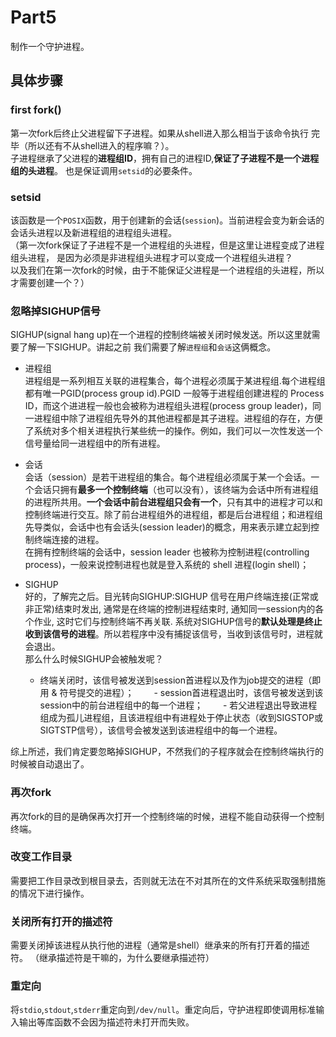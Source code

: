# Part5
制作一个守护进程。
## 具体步骤
### first fork()  
第一次fork后终止父进程留下子进程。如果从shell进入那么相当于该命令执行
完毕（所以还有不从shell进入的程序嘛？）。  
子进程继承了父进程的**进程组ID**，拥有自己的进程ID,**保证了子进程不是一个进程组的头进程**。
也是保证调用`setsid`的必要条件。  
### setsid  
该函数是一个`POSIX`函数，用于创建新的会话(`session`)。当前进程会变为新会话的
会话头进程以及新进程组的进程组头进程。  
（第一次fork保证了子进程不是一个进程组的头进程，但是这里让进程变成了进程组头进程，
是因为必须是非进程组头进程才可以变成一个进程组头进程？  
以及我们在第一次fork的时候，由于不能保证父进程是一个进程组的头进程，所以才需要创建一个？）  
### 忽略掉SIGHUP信号  
SIGHUP(signal hang up)在一个进程的控制终端被关闭时候发送。所以这里就需要了解一下SIGHUP。讲起之前
我们需要了解`进程组`和`会话`这俩概念。  
- 进程组  
进程组是一系列相互关联的进程集合，每个进程必须属于某进程组.每个进程组都有唯一PGID(process group id).PGID 一般等于进程组创建进程的 Process ID，而这个进进程一般也会被称为进程组头进程(process group leader)，同一进程组中除了进程组先导外的其他进程都是其子进程。进程组的存在，方便了系统对多个相关进程执行某些统一的操作。例如，我们可以一次性发送一个信号量给同一进程组中的所有进程。
- 会话  
会话（session）是若干进程组的集合。每个进程组必须属于某一个会话。一个会话只拥有**最多一个控制终端**（也可以没有），该终端为会话中所有进程组的进程所共用。**一个会话中前台进程组只会有一个**，只有其中的进程才可以和控制终端进行交互。除了前台进程组外的进程组，都是后台进程组；和进程组先导类似，会话中也有会话头(session leader)的概念，用来表示建立起到控制终端连接的进程。  
在拥有控制终端的会话中，session leader 也被称为控制进程(controlling process)，一般来说控制进程也就是登入系统的 shell 进程(login shell)；

- SIGHUP  
好的，了解完之后。目光转向SIGHUP:SIGHUP 信号在用户终端连接(正常或非正常)结束时发出, 通常是在终端的控制进程结束时, 通知同一session内的各个作业, 这时它们与控制终端不再关联. 系统对SIGHUP信号的**默认处理是终止收到该信号的进程**。所以若程序中没有捕捉该信号，当收到该信号时，进程就会退出。  
那么什么时候SIGHUP会被触发呢？  
    - 终端关闭时，该信号被发送到session首进程以及作为job提交的进程（即用 & 符号提交的进程）；
　　- session首进程退出时，该信号被发送到该session中的前台进程组中的每一个进程；
　　- 若父进程退出导致进程组成为孤儿进程组，且该进程组中有进程处于停止状态（收到SIGSTOP或SIGTSTP信号），该信号会被发送到该进程组中的每一个进程。

综上所述，我们肯定要忽略掉SIGHUP，不然我们的子程序就会在控制终端执行的时候被自动退出了。  
### 再次fork
再次fork的目的是确保再次打开一个控制终端的时候，进程不能自动获得一个控制终端。
### 改变工作目录
需要把工作目录改到根目录去，否则就无法在不对其所在的文件系统采取强制措施的情况下进行操作。
### 关闭所有打开的描述符
需要关闭掉该进程从执行他的进程（通常是shell）继承来的所有打开着的描述符。
（继承描述符是干嘛的，为什么要继承描述符）
### 重定向
将`stdio`,`stdout`,`stderr`重定向到`/dev/null`。重定向后，守护进程即使调用标准输入输出等库函数不会因为描述符未打开而失败。
